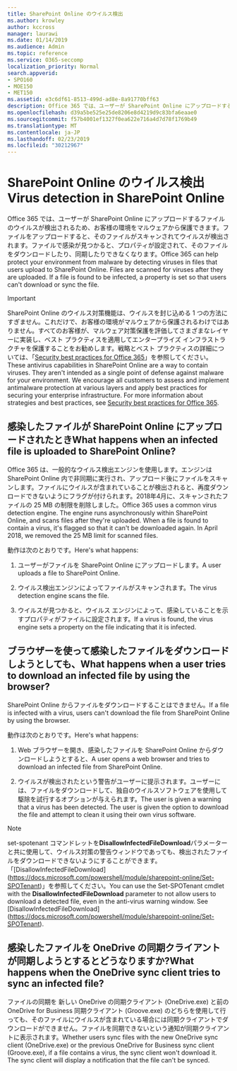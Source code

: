 ```yaml
---
title: SharePoint Online のウイルス検出
ms.author: krowley
author: kccross
manager: laurawi
ms.date: 01/14/2019
ms.audience: Admin
ms.topic: reference
ms.service: O365-seccomp
localization_priority: Normal
search.appverid:
- SPO160
- MOE150
- MET150
ms.assetid: e3c6df61-8513-499d-ad8e-8a91770bff63
description: Office 365 では、ユーザーが SharePoint Online にアップロードするファイルのウイルスが検出されるため、お客様の環境をマルウェアから保護できます。ファイルをアップロードすると、そのファイルがスキャンされてウイルスが検出されます。ファイルで感染が見つかると、プロパティが設定されて、そのファイルをダウンロードしたり、同期したりできなくなります。
ms.openlocfilehash: d39a5be525e25de8206e8d4219d9c83bfa6eaae0
ms.sourcegitcommit: f57b4001ef1327f0ea622e716a4d7d78f1769b49
ms.translationtype: MT
ms.contentlocale: ja-JP
ms.lasthandoff: 02/23/2019
ms.locfileid: "30212967"
---
```

# <a name="virus-detection-in-sharepoint-online"></a><span data-ttu-id="03ec8-105">SharePoint Online のウイルス検出</span><span class="sxs-lookup"><span data-stu-id="03ec8-105">Virus detection in SharePoint Online</span></span>

<span data-ttu-id="03ec8-p102">Office 365 では、ユーザーが SharePoint Online にアップロードするファイルのウイルスが検出されるため、お客様の環境をマルウェアから保護できます。ファイルをアップロードすると、そのファイルがスキャンされてウイルスが検出されます。ファイルで感染が見つかると、プロパティが設定されて、そのファイルをダウンロードしたり、同期したりできなくなります。</span><span class="sxs-lookup"><span data-stu-id="03ec8-p102">Office 365 can help protect your environment from malware by detecting viruses in files that users upload to SharePoint Online. Files are scanned for viruses after they are uploaded. If a file is found to be infected, a property is set so that users can't download or sync the file.</span></span>
  
> [!IMPORTANT]
> <span data-ttu-id="03ec8-p103">SharePoint Online のウイルス対策機能は、ウイルスを封じ込める 1 つの方法にすぎません。これだけで、お客様の環境がマルウェアから保護されるわけではありません。すべてのお客様が、マルウェア対策保護を評価してさまざまなレイヤーに実装し、ベスト プラクティスを適用してエンタープライズ インフラストラクチャを保護することをお勧めします。戦略とベスト プラクティスの詳細については、「[Security best practices for Office 365](security-best-practices.md)」を参照してください。</span><span class="sxs-lookup"><span data-stu-id="03ec8-p103">These antivirus capabilities in SharePoint Online are a way to contain viruses. They aren't intended as a single point of defense against malware for your environment. We encourage all customers to assess and implement antimalware protection at various layers and apply best practices for securing your enterprise infrastructure. For more information about strategies and best practices, see [Security best practices for Office 365](security-best-practices.md).</span></span> 
  
## <a name="what-happens-when-an-infected-file-is-uploaded-to-sharepoint-online"></a><span data-ttu-id="03ec8-113">感染したファイルが SharePoint Online にアップロードされたとき</span><span class="sxs-lookup"><span data-stu-id="03ec8-113">What happens when an infected file is uploaded to SharePoint Online?</span></span>

<span data-ttu-id="03ec8-p104">Office 365 は、一般的なウイルス検出エンジンを使用します。エンジンは SharePoint Online 内で非同期に実行され、アップロード後にファイルをスキャンします。ファイルにウイルスが含まれていることが検出されると、再度ダウンロードできないようにフラグが付けられます。2018年4月に、スキャンされたファイルの 25 MB の制限を削除しました。</span><span class="sxs-lookup"><span data-stu-id="03ec8-p104">Office 365 uses a common virus detection engine. The engine runs asynchronously within SharePoint Online, and scans files after they're uploaded. When a file is found to contain a virus, it's flagged so that it can't be downloaded again. In April 2018, we removed the 25 MB limit for scanned files.</span></span>
  
<span data-ttu-id="03ec8-118">動作は次のとおりです。</span><span class="sxs-lookup"><span data-stu-id="03ec8-118">Here's what happens:</span></span>
  
1. <span data-ttu-id="03ec8-119">ユーザーがファイルを SharePoint Online にアップロードします。</span><span class="sxs-lookup"><span data-stu-id="03ec8-119">A user uploads a file to SharePoint Online.</span></span>
    
2. <span data-ttu-id="03ec8-120">ウイルス検出エンジンによってファイルがスキャンされます。</span><span class="sxs-lookup"><span data-stu-id="03ec8-120">The virus detection engine scans the file.</span></span>
    
3. <span data-ttu-id="03ec8-121">ウイルスが見つかると、ウイルス エンジンによって、感染していることを示すプロパティがファイルに設定されます。</span><span class="sxs-lookup"><span data-stu-id="03ec8-121">If a virus is found, the virus engine sets a property on the file indicating that it is infected.</span></span>
    
## <a name="what-happens-when-a-user-tries-to-download-an-infected-file-by-using-the-browser"></a><span data-ttu-id="03ec8-122">ブラウザーを使って感染したファイルをダウンロードしようとしても、</span><span class="sxs-lookup"><span data-stu-id="03ec8-122">What happens when a user tries to download an infected file by using the browser?</span></span>

<span data-ttu-id="03ec8-123">SharePoint Online からファイルをダウンロードすることはできません。</span><span class="sxs-lookup"><span data-stu-id="03ec8-123">If a file is infected with a virus, users can't download the file from SharePoint Online by using the browser.</span></span>
  
<span data-ttu-id="03ec8-124">動作は次のとおりです。</span><span class="sxs-lookup"><span data-stu-id="03ec8-124">Here's what happens:</span></span>
  
1. <span data-ttu-id="03ec8-125">Web ブラウザーを開き、感染したファイルを SharePoint Online からダウンロードしようとすると、</span><span class="sxs-lookup"><span data-stu-id="03ec8-125">A user opens a web browser and tries to download an infected file from SharePoint Online.</span></span>
    
2. <span data-ttu-id="03ec8-p105">ウイルスが検出されたという警告がユーザーに提示されます。ユーザーには、ファイルをダウンロードして、独自のウイルスソフトウェアを使用して駆除を試行するオプションが与えられます。</span><span class="sxs-lookup"><span data-stu-id="03ec8-p105">The user is given a warning that a virus has been detected. The user is given the option to download the file and attempt to clean it using their own virus software.</span></span>

> [!NOTE]
> <span data-ttu-id="03ec8-p106">set-spotenant コマンドレットを**DisallowInfectedFileDownload**パラメーターと共に使用して、ウイルス対策の警告ウィンドウであっても、検出されたファイルをダウンロードできないようにすることができます。「[DisallowInfectedFileDownload] (https://docs.microsoft.com/powershell/module/sharepoint-online/Set-SPOTenant)」を参照してください。</span><span class="sxs-lookup"><span data-stu-id="03ec8-p106">You can use the Set-SPOTenant cmdlet with the **DisallowInfectedFileDownload** parameter to not allow users to download a detected file, even in the anti-virus warning window. See [DisallowInfectedFileDownload] (https://docs.microsoft.com/powershell/module/sharepoint-online/Set-SPOTenant).</span></span>
    
## <a name="what-happens-when-the-onedrive-sync-client-tries-to-sync-an-infected-file"></a><span data-ttu-id="03ec8-130">感染したファイルを OneDrive の同期クライアントが同期しようとするとどうなりますか?</span><span class="sxs-lookup"><span data-stu-id="03ec8-130">What happens when the OneDrive sync client tries to sync an infected file?</span></span>

<span data-ttu-id="03ec8-p107">ファイルの同期を 新しい OneDrive の同期クライアント (OneDrive.exe) と前の OneDrive for Business 同期クライアント (Groove.exe) のどちらを使用して行っても、そのファイルにウイルスが含まれている場合には同期クライアントでダウンロードができません。ファイルを同期できないという通知が同期クライアントに表示されます。</span><span class="sxs-lookup"><span data-stu-id="03ec8-p107">Whether users sync files with the new OneDrive sync client (OneDrive.exe) or the previous OneDrive for Business sync client (Groove.exe), if a file contains a virus, the sync client won't download it. The sync client will display a notification that the file can't be synced.</span></span>
  

